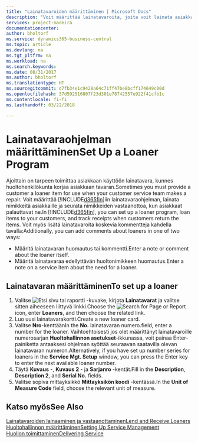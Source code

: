 ```yaml
---
title: "Lainatavaroiden määrittäminen | Microsoft Docs"
description: "Voit määrittää lainatavaroita, joita voit lainata asiakkaille huollossa olevien huoltonimikkeiden tilalle."
services: project-madeira
documentationcenter: 
author: bholtorf
ms.service: dynamics365-business-central
ms.topic: article
ms.devlang: na
ms.tgt_pltfrm: na
ms.workload: na
ms.search.keywords: 
ms.date: 08/31/2017
ms.author: bholtorf
ms.translationtype: HT
ms.sourcegitcommit: d7fb34e1c9428a64c71ff47be8bcff174649c00d
ms.openlocfilehash: 37d592516807f23d301e78742557e922f41cfb1c
ms.contentlocale: fi-fi
ms.lasthandoff: 03/22/2018

---
```

# <a name="set-up-a-loaner-program"></a><span data-ttu-id="b9fd1-103">Lainatavaraohjelman määrittäminen</span><span class="sxs-lookup"><span data-stu-id="b9fd1-103">Set Up a Loaner Program</span></span>
<span data-ttu-id="b9fd1-104">Ajoittain on tarpeen toimittaa asiakkaan käyttöön lainatavara, kunnes huoltohenkilökunta korjaa asiakkaan tavaran.</span><span class="sxs-lookup"><span data-stu-id="b9fd1-104">Sometimes you must provide a customer a loaner item for use when your customer service team makes a repair.</span></span> <span data-ttu-id="b9fd1-105">Voit määrittää [!INCLUDE[d365fin](includes/d365fin_md.md)]iin lainatavaraohjelman, lainata nimikkeitä asiakkaille ja seurata nimikkeiden vastaanottoa, kun asiakkaat palauttavat ne.</span><span class="sxs-lookup"><span data-stu-id="b9fd1-105">In [!INCLUDE[d365fin](includes/d365fin_md.md)], you can set up a loaner program, loan items to your customers, and track receipts when customers return the items.</span></span> <span data-ttu-id="b9fd1-106">Voit myös lisätä lainatavaroita koskevia kommentteja kahdella tavalla:</span><span class="sxs-lookup"><span data-stu-id="b9fd1-106">Additionally, you can add comments about loaners in one of two ways:</span></span>  
  
* <span data-ttu-id="b9fd1-107">Määritä lainatavaran huomautus tai kommentti.</span><span class="sxs-lookup"><span data-stu-id="b9fd1-107">Enter a note or comment about the loaner itself.</span></span>  
* <span data-ttu-id="b9fd1-108">Määritä lainatavaraa edellyttävän huoltonimikkeen huomautus.</span><span class="sxs-lookup"><span data-stu-id="b9fd1-108">Enter a note on a service item about the need for a loaner.</span></span>  

## <a name="to-set-up-a-loaner"></a><span data-ttu-id="b9fd1-109">Lainatavaran määrittäminen</span><span class="sxs-lookup"><span data-stu-id="b9fd1-109">To set up a loaner</span></span>  
1. <span data-ttu-id="b9fd1-110">Valitse ![Etsi sivu tai raportti](media/ui-search/search_small.png "Etsi sivu tai raportti -kuvake") -kuvake, kirjota **Lainatavarat** ja valitse sitten aiheeseen liittyvä linkki.</span><span class="sxs-lookup"><span data-stu-id="b9fd1-110">Choose the ![Search for Page or Report](media/ui-search/search_small.png "Search for Page or Report icon") icon, enter **Loaners**, and then choose the related link.</span></span>  
2. <span data-ttu-id="b9fd1-111">Luo uusi lainatavarakortti.</span><span class="sxs-lookup"><span data-stu-id="b9fd1-111">Create a new loaner card.</span></span> 
3. <span data-ttu-id="b9fd1-112">Valitse **Nro**-kenttään</span><span class="sxs-lookup"><span data-stu-id="b9fd1-112">In the **No.**</span></span> <span data-ttu-id="b9fd1-113">lainatavaran numero.</span><span class="sxs-lookup"><span data-stu-id="b9fd1-113">field, enter a number for the loaner.</span></span> <span data-ttu-id="b9fd1-114">Vaihtoehtoisesti jos olet määrittänyt lainatavaroille numerosarjan **Huoltohallinnon asetukset**-ikkunassa, voit painaa Enter-painiketta antaaksesi ohjelman syöttää seuraavan saatavilla olevan lainatavaran numeron.</span><span class="sxs-lookup"><span data-stu-id="b9fd1-114">Alternatively, if you have set up number series for loaners in the **Service Mgt. Setup** window, you can press the Enter key to enter the next available loaner number.</span></span>  
4. <span data-ttu-id="b9fd1-115">Täytä **Kuvaus** -, **Kuvaus 2** - ja **Sarjanro** -kentät.</span><span class="sxs-lookup"><span data-stu-id="b9fd1-115">Fill in the **Description**, **Description 2**, and **Serial No.** fields.</span></span>  
5. <span data-ttu-id="b9fd1-116">Valitse sopiva mittayksikkö **Mittayksikön koodi** -kentässä.</span><span class="sxs-lookup"><span data-stu-id="b9fd1-116">In the **Unit of Measure Code** field, choose the relevant unit of measure.</span></span>  
  
## <a name="see-also"></a><span data-ttu-id="b9fd1-117">Katso myös</span><span class="sxs-lookup"><span data-stu-id="b9fd1-117">See Also</span></span>
[<span data-ttu-id="b9fd1-118">Lainatavaroiden lainaaminen ja vastaanottaminen</span><span class="sxs-lookup"><span data-stu-id="b9fd1-118">Lend and Receive Loaners</span></span>](service-how-to-lend-receive-loaners.md)  
[<span data-ttu-id="b9fd1-119">Huoltohallinnon määrittäminen</span><span class="sxs-lookup"><span data-stu-id="b9fd1-119">Setting Up Service Management</span></span>](service-setup-service.md)  
[<span data-ttu-id="b9fd1-120">Huollon toimittaminen</span><span class="sxs-lookup"><span data-stu-id="b9fd1-120">Delivering Service</span></span>](service-deliver-service.md)  


